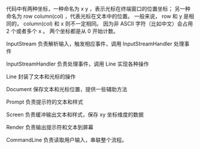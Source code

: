 代码中有两种坐标，一种命名为 x y ，表示光标在终端窗口的位置坐标；
另一种命名为 row column(col) ，代表光标在文本中的位置。
一般来说， row 和 y 是相同的， column(col) 和 x 则不一定相同。
因为非 ASCII 字符（比如中文）会占用 2 个或者多个 x 。
两个坐标都是从 0 开始计数。

InputStream 负责解析输入，触发相应事件，调用 InputStreamHandler 处理事件

InputStreamHandler 负责处理事件，调用 Line 实现各种操作

Line 封装了文本和光标的操作

Document 保存文本和光标位置，提供一些辅助方法

Prompt 负责提示符的文本和样式

Screen 负责缓冲输出文本和样式，保存 xy 坐标维度的数据

Render 负责输出提示符和文本到屏幕

CommandLine 负责读取用户输入，串联整个流程。

